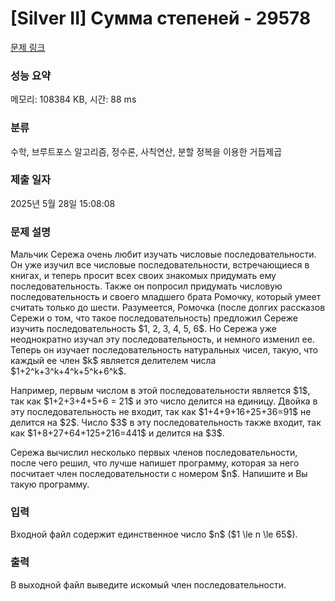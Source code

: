 # [Silver II] Сумма степеней - 29578 

[문제 링크](https://www.acmicpc.net/problem/29578) 

### 성능 요약

메모리: 108384 KB, 시간: 88 ms

### 분류

수학, 브루트포스 알고리즘, 정수론, 사칙연산, 분할 정복을 이용한 거듭제곱

### 제출 일자

2025년 5월 28일 15:08:08

### 문제 설명

<p>Мальчик Сережа очень любит изучать числовые последовательности. Он уже изучил все числовые последовательности, встречающиеся в книгах, и теперь просит всех своих знакомых придумать ему последовательность. Также он попросил придумать числовую последовательность и своего младшего брата Ромочку, который умеет считать только до шести. Разумеется, Ромочка (после долгих рассказов Сережи о том, что такое последовательность) предложил Сереже изучить последовательность $1, 2, 3, 4, 5, 6$. Но Сережа уже неоднократно изучал эту последовательность, и немного изменил ее. Теперь он изучает последовательность натуральных чисел, такую, что каждый ее член $k$ является делителем числа $1+2^k+3^k+4^k+5^k+6^k$.</p>

<p>Например, первым числом в этой последовательности является $1$, так как $1+2+3+4+5+6 = 21$ и это число делится на единицу. Двойка в эту последовательность не входит, так как $1+4+9+16+25+36=91$ не делится на $2$. Число $3$ в эту последовательность также входит, так как $1+8+27+64+125+216=441$ и делится на $3$.</p>

<p>Сережа вычислил несколько первых членов последовательности, после чего решил, что лучше напишет программу, которая за него посчитает член последовательности с номером $n$. Напишите и Вы такую программу.</p>

### 입력 

 <p>Входной файл содержит единственное число $n$ ($1 \le n \le 65$).</p>

### 출력 

 <p>В выходной файл выведите искомый член последовательности.</p>

